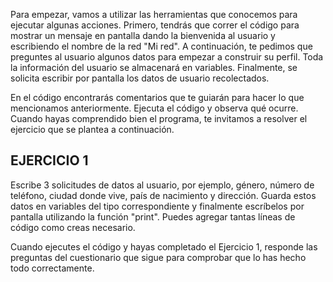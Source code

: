 Para empezar, vamos a utilizar las herramientas que conocemos para ejecutar algunas acciones. Primero, tendrás que correr el código para mostrar un mensaje en pantalla dando la bienvenida al usuario y escribiendo el nombre de la red "Mi red". A continuación, te pedimos que preguntes al usuario algunos datos para empezar a construir su perfil. Toda la información del usuario se almacenará en variables. Finalmente, se solicita escribir por pantalla los datos de usuario recolectados.

En el código encontrarás comentarios que te guiarán para hacer lo que mencionamos anteriormente. Ejecuta el código y observa qué ocurre. Cuando hayas comprendido bien el programa, te invitamos a resolver el ejercicio que se plantea a continuación.

## EJERCICIO 1

Escribe 3 solicitudes de datos al usuario, por ejemplo, género, número de teléfono, ciudad donde vive, país de nacimiento y dirección. Guarda estos datos en variables del tipo correspondiente y finalmente escríbelos por pantalla utilizando la función "print". Puedes agregar tantas líneas de código como creas necesario.

Cuando ejecutes el código y hayas completado el Ejercicio 1, responde las preguntas del cuestionario que sigue para comprobar que lo has hecho todo correctamente.